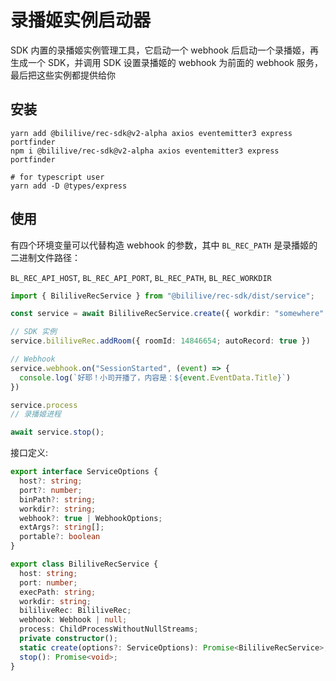 # 录播姬实例启动器

SDK 内置的录播姬实例管理工具，它启动一个 webhook 后启动一个录播姬，再生成一个 SDK，并调用 SDK 设置录播姬的 webhook 为前面的 webhook 服务，最后把这些实例都提供给你

## 安装

```shell
yarn add @bililive/rec-sdk@v2-alpha axios eventemitter3 express portfinder
npm i @bililive/rec-sdk@v2-alpha axios eventemitter3 express portfinder

# for typescript user
yarn add -D @types/express
```

## 使用

有四个环境变量可以代替构造 webhook 的参数，其中 `BL_REC_PATH` 是录播姬的二进制文件路径：

`BL_REC_API_HOST`, `BL_REC_API_PORT`, `BL_REC_PATH`, `BL_REC_WORKDIR`


```ts
import { BililiveRecService } from "@bililive/rec-sdk/dist/service";

const service = await BililiveRecService.create({ workdir: "somewhere" });

// SDK 实例
service.bililiveRec.addRoom({ roomId: 14846654; autoRecord: true })

// Webhook
service.webhook.on("SessionStarted", (event) => {
  console.log(`好耶！小司开播了，内容是：${event.EventData.Title}`)
})

service.process
// 录播姬进程

await service.stop();
```

接口定义:

```ts
export interface ServiceOptions {
  host?: string;
  port?: number;
  binPath?: string;
  workdir?: string;
  webhook?: true | WebhookOptions;
  extArgs?: string[];
  portable?: boolean
}

export class BililiveRecService {
  host: string;
  port: number;
  execPath: string;
  workdir: string;
  bililiveRec: BililiveRec;
  webhook: Webhook | null;
  process: ChildProcessWithoutNullStreams;
  private constructor();
  static create(options?: ServiceOptions): Promise<BililiveRecService>;
  stop(): Promise<void>;
}
```
